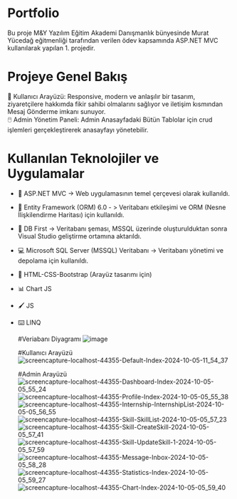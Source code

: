 #  Portfolio
Bu proje M&Y Yazılım Eğitim Akademi Danışmanlık bünyesinde Murat Yücedağ eğitmenliği tarafından verilen ödev kapsamında ASP.NET MVC kullanılarak yapılan 1. projedir.

# Projeye Genel Bakış
👤 Kullanıcı Arayüzü: Responsive, modern ve anlaşılır bir tasarım, ziyaretçilere hakkımda fikir sahibi olmalarını sağlıyor ve iletişim kısmından Mesaj Gönderme imkanı sunuyor.
<br/>
🖱️ Admin Yönetim Paneli: Admin Anasayfadaki Bütün Tablolar için crud işlemleri gerçekleştirerek anasayfayı yönetebilir.

# Kullanılan Teknolojiler ve Uygulamalar
- 🤖 ASP.NET MVC -> Web uygulamasının temel çerçevesi olarak kullanıldı.
- 🎐  Entity Framework (ORM) 6.0 - > Veritabanı etkileşimi ve ORM (Nesne İlişkilendirme Haritası) için kullanıldı.
- 🎡  DB First -> Veritabanı şeması, MSSQL üzerinde oluşturulduktan sonra Visual Studio geliştirme ortamına aktarıldı.
- 💻 Microsoft SQL Server (MSSQL) Veritabanı -> Veritabanı yönetimi ve depolama için kullanıldı.
- 🎨 HTML-CSS-Bootstrap (Arayüz tasarımı için)
- 📊 Chart JS
- 🖌️ JS
- ⌨️ LINQ


  #Veriabanı Diyagramı
   ![image](https://github.com/user-attachments/assets/e79032f2-3eca-450a-b1a8-076e91ad794f)

  #Kullanıcı Arayüzü
  ![screencapture-localhost-44355-Default-Index-2024-10-05-11_54_37](https://github.com/user-attachments/assets/f281c18e-7fd2-4be8-a2ba-f6febf6ad65d)


  #Admin Arayüzü
  ![screencapture-localhost-44355-Dashboard-Index-2024-10-05-05_55_24](https://github.com/user-attachments/assets/a75da38c-3f46-4649-974a-423fa2a0ddab)
![screencapture-localhost-44355-Profile-Index-2024-10-05-05_55_38](https://github.com/user-attachments/assets/b8fd3d3b-12b1-43ca-9523-7281414271e2)
![screencapture-localhost-44355-Internship-InternshipList-2024-10-05-05_56_55](https://github.com/user-attachments/assets/53b63e2a-1e72-49d6-8cfc-733d4ee6bd7f)
![screencapture-localhost-44355-Skill-SkillList-2024-10-05-05_57_23](https://github.com/user-attachments/assets/a832a537-4969-43e7-898c-972a3ba58d67)
![screencapture-localhost-44355-Skill-CreateSkill-2024-10-05-05_57_41](https://github.com/user-attachments/assets/aa62fe23-cc19-4501-a015-7084d1c7b4bc)
![screencapture-localhost-44355-Skill-UpdateSkill-1-2024-10-05-05_57_59](https://github.com/user-attachments/assets/ce76501f-0d55-4b5a-b152-f3233a06ea53)
![screencapture-localhost-44355-Message-Inbox-2024-10-05-05_58_28](https://github.com/user-attachments/assets/ffae20d0-cafe-48d1-ad47-bc4e716ca5e9)
![screencapture-localhost-44355-Statistics-Index-2024-10-05-05_59_27](https://github.com/user-attachments/assets/6d5c5acb-209d-4fbd-899f-bc894c0e97b6)
![screencapture-localhost-44355-Chart-Index-2024-10-05-05_59_40](https://github.com/user-attachments/assets/a221a410-b3af-4d3c-88ab-24f5cfb66c82)

